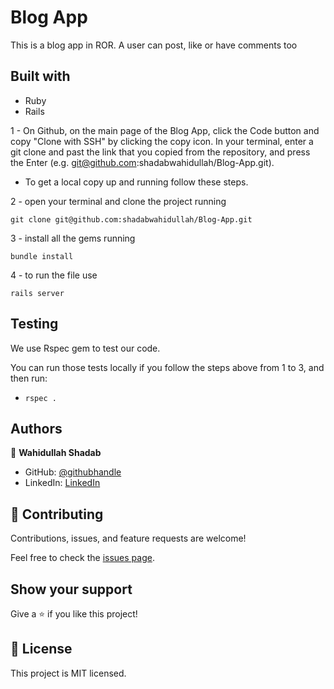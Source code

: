 # Blog App

This is a blog app in ROR. A user can post, like or have comments too 

## Built with
- Ruby
- Rails

1 - On Github, on the main page of the Blog App, click the Code button and copy "Clone with SSH" by clicking the copy icon.
In your terminal, enter a git clone and past the link that you copied from the repository, and press the   Enter
(e.g. git@github.com:shadabwahidullah/Blog-App.git).

- To get a local copy up and running follow these steps.

2 - open your terminal and clone the project running 

`git clone git@github.com:shadabwahidullah/Blog-App.git`

3 - install all the gems running

`bundle install`

4 - to run the file  use

`rails server`

## Testing

We use Rspec gem to test our code. 

You can run those tests locally if you follow the steps above from 1 to 3, and then run:

- `rspec .`

## Authors

👤 **Wahidullah Shadab**

- GitHub: [@githubhandle](https://github.com/shadabwahidullah)
- LinkedIn: [LinkedIn](https://www.linkedin.com/in/wahidullah-shadab-2712031a3)

## 🤝 Contributing

Contributions, issues, and feature requests are welcome!

Feel free to check the [issues page](../../issues/).

## Show your support

Give a ⭐️ if you like this project!


## 📝 License

This project is MIT licensed.
